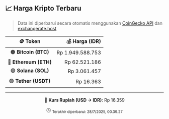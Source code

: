 

<!-- HARGA_KRIPTO -->
## 📈 Harga Kripto Terbaru

> Data ini diperbarui secara otomatis menggunakan [CoinGecko API](https://www.coingecko.com/) dan [exchangerate.host](https://exchangerate.host/)

<div align="center">

| 🪙 Token | 💰 Harga (IDR) |
|:------:|---------------:|
| 🟠 **Bitcoin (BTC)**   | Rp 1.949.588.753 |
| 🔵 **Ethereum (ETH)**  | Rp 62.521.186 |
| 🟣 **Solana (SOL)**    | Rp 3.061.457 |
| 🟢 **Tether (USDT)**   | Rp 16.363 |

---

💱 **Kurs Rupiah (USD → IDR)**: Rp 16.359

🕒 <sub>Terakhir diperbarui: 28/7/2025, 00.39.27</sub>

</div>
<!-- /HARGA_KRIPTO -->